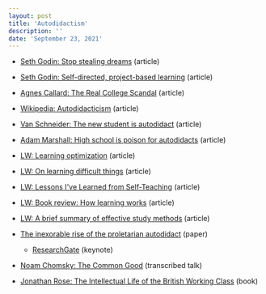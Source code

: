 ```yaml
---
layout: post
title: 'Autodidactism'
description: ''
date: 'September 23, 2021'
---
```


- [Seth Godin: Stop stealing dreams](https://seths.blog/2014/09/the-shameful-fraud-of-sorting-for-youth-meritocracy/) (article)
- [Seth Godin: Self-directed, project-based learning](https://seths.blog/2020/09/self-directed-project-based-learning/) (article)
- [Agnes Callard: The Real College Scandal](https://thepointmag.com/examined-life/the-real-college-scandal/) (article)
- [Wikipedia: Autodidacticism](https://en.wikipedia.org/wiki/Autodidacticism) (article)
- [Van Schneider: The new student is autodidact](https://vanschneider.com/blog/the-new-school-is-youtube-the-new-student-is-auto-didact/) (article)
- [Adam Marshall: High school is poison for autodidacts](https://medium.com/@adam.marshall/high-school-is-poison-for-autodidacts-ab236e91b05a) (article)
- [LW: Learning optimization](https://www.lesswrong.com/posts/v89ELF5rQwge7upzv/learning-optimization) (article)
- [LW: On learning difficult things](https://www.lesswrong.com/posts/w5F4w8tNZc6LcBKRP/on-learning-difficult-things) (article)
- [LW: Lessons I've Learned from Self-Teaching](https://www.lesswrong.com/posts/cumc876woKaZLmQs5/lessons-i-ve-learned-from-self-teaching) (article)
- [LW: Book review: How learning works](https://www.lesswrong.com/posts/mAdMkFqWzbJRB544m/book-review-how-learning-works) (article)
- [LW: A brief summary of effective study methods](https://www.lesswrong.com/posts/goRshyncBQ8899xr8/a-brief-summary-of-effective-study-methods) (article)

- [The inexorable rise of the proletarian autodidact](https://www.google.com/books/edition/Challenges_in_Global_Learning/2ua2DQAAQBAJ?hl=en&gbpv=1&dq=autodidact&pg=PA282&printsec=frontcover) (paper)
  - [ResearchGate](https://www.researchgate.net/publication/271431231_Keynote_Address_The_inexorable_rise_of_the_proletarian_autodidact) (keynote)
- [Noam Chomsky: The Common Good](https://chomsky.info/the-common-good/) (transcribed talk)
- [Jonathan Rose: The Intellectual Life of the British Working Class](https://yalebooks.yale.edu/book/9780300257847/intellectual-life-british-working-classes) (book)
